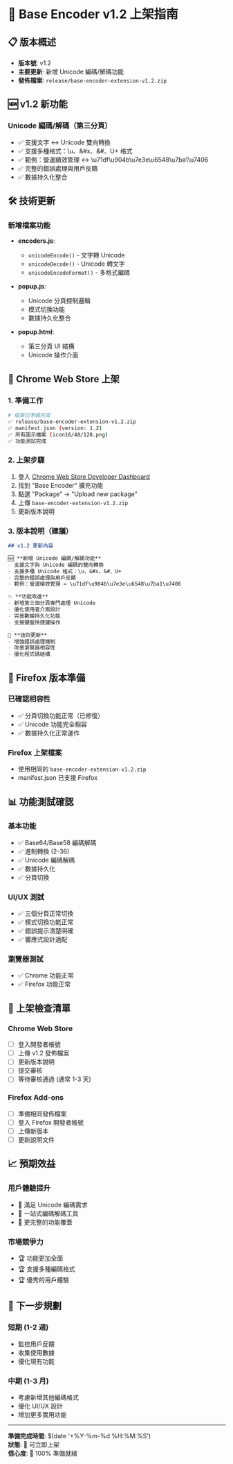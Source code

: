 # 🚀 Base Encoder v1.2 上架指南

## 📋 版本概述
- **版本號**: v1.2
- **主要更新**: 新增 Unicode 編碼/解碼功能
- **發佈檔案**: `release/base-encoder-extension-v1.2.zip`

## 🆕 v1.2 新功能

### Unicode 編碼/解碼（第三分頁）
- ✅ 支援文字 ↔ Unicode 雙向轉換
- ✅ 支援多種格式：\u、&#x、&#、U+ 格式
- ✅ 範例：營運績效管理 ↔ \u71df\u904b\u7e3e\u6548\u7ba1\u7406
- ✅ 完整的錯誤處理與用戶反饋
- ✅ 數據持久化整合

## 🛠️ 技術更新

### 新增檔案功能
- **encoders.js**: 
  - `unicodeEncode()` - 文字轉 Unicode
  - `unicodeDecode()` - Unicode 轉文字
  - `unicodeEncodeFormat()` - 多格式編碼

- **popup.js**: 
  - Unicode 分頁控制邏輯
  - 模式切換功能
  - 數據持久化整合

- **popup.html**: 
  - 第三分頁 UI 結構
  - Unicode 操作介面

## 📱 Chrome Web Store 上架

### 1. 準備工作
```bash
# 檔案已準備完成
✅ release/base-encoder-extension-v1.2.zip
✅ manifest.json (version: 1.2)
✅ 所有圖示檔案 (icon16/48/128.png)
✅ 功能測試完成
```

### 2. 上架步驟
1. 登入 [Chrome Web Store Developer Dashboard](https://chrome.google.com/webstore/devconsole/)
2. 找到 "Base Encoder" 擴充功能
3. 點選 "Package" → "Upload new package"
4. 上傳 `base-encoder-extension-v1.2.zip`
5. 更新版本說明

### 3. 版本說明（建議）
```markdown
## v1.2 更新內容

🆕 **新增 Unicode 編碼/解碼功能**
- 支援文字與 Unicode 編碼的雙向轉換
- 支援多種 Unicode 格式：\u、&#x、&#、U+
- 完整的錯誤處理與用戶反饋
- 範例：營運績效管理 ↔ \u71df\u904b\u7e3e\u6548\u7ba1\u7406

✨ **功能改進**
- 新增第三個分頁專門處理 Unicode
- 優化使用者介面設計
- 完善數據持久化功能
- 支援鍵盤快捷鍵操作

🔧 **技術更新**
- 增強錯誤處理機制
- 改善瀏覽器相容性
- 優化程式碼結構
```

## 🦊 Firefox 版本準備

### 已確認相容性
- ✅ 分頁切換功能正常（已修復）
- ✅ Unicode 功能完全相容
- ✅ 數據持久化正常運作

### Firefox 上架檔案
- 使用相同的 `base-encoder-extension-v1.2.zip`
- manifest.json 已支援 Firefox

## 📊 功能測試確認

### 基本功能
- ✅ Base64/Base58 編碼解碼
- ✅ 進制轉換 (2-36)
- ✅ Unicode 編碼解碼
- ✅ 數據持久化
- ✅ 分頁切換

### UI/UX 測試
- ✅ 三個分頁正常切換
- ✅ 模式切換功能正常
- ✅ 錯誤提示清楚明確
- ✅ 響應式設計適配

### 瀏覽器測試
- ✅ Chrome 功能正常
- ✅ Firefox 功能正常

## 🎯 上架檢查清單

### Chrome Web Store
- [ ] 登入開發者帳號
- [ ] 上傳 v1.2 發佈檔案
- [ ] 更新版本說明
- [ ] 提交審核
- [ ] 等待審核通過 (通常 1-3 天)

### Firefox Add-ons
- [ ] 準備相同發佈檔案
- [ ] 登入 Firefox 開發者帳號
- [ ] 上傳新版本
- [ ] 更新說明文件

## 📈 預期效益

### 用戶體驗提升
- 🎯 滿足 Unicode 編碼需求
- 🎯 一站式編碼解碼工具
- 🎯 更完整的功能覆蓋

### 市場競爭力
- 🏆 功能更加全面
- 🏆 支援多種編碼格式
- 🏆 優秀的用戶體驗

## 🔮 下一步規劃

### 短期 (1-2 週)
- 監控用戶反饋
- 收集使用數據
- 優化現有功能

### 中期 (1-3 月)
- 考慮新增其他編碼格式
- 優化 UI/UX 設計
- 增加更多實用功能

---

**準備完成時間**: $(date '+%Y-%m-%d %H:%M:%S')  
**狀態**: 🚀 可立即上架  
**信心度**: 💯 100% 準備就緒
